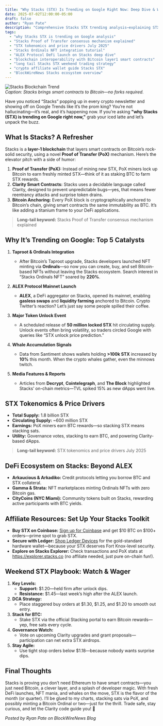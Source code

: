 ```yaml
---
title: "Why Stacks (STX) Is Trending on Google Right Now: Deep Dive & Weekend Playbook"
date: 2025-07-02T12:00:00-05:00
draft: false
author: "Ryan Pate"
description: "Comprehensive Stacks STX trending analysis—explaining STX tokenomics, Proof of Transfer consensus, Ordinals integration, DeFi launches on ALEX, token unlock events, and strategic weekend trading and staking tips with affiliate links."
tags:
  - "why Stacks STX is trending on Google analysis"
  - "Stacks Proof of Transfer consensus mechanism explained"
  - "STX tokenomics and price drivers July 2025"
  - "Stacks Ordinals NFT integration tutorial"
  - "ALEX Protocol DeFi launch on Stacks deep dive"
  - "blockchain interoperability with Bitcoin layer1 smart contracts"
  - "long tail Stacks STX weekend trading strategy"
  - "crypto affiliate wallet guide Stacks STX"
  - "BlockWireNews Stacks ecosystem overview"
---
```


![Stacks Blockchain Trend](https://source.unsplash.com/1200x400/?bitcoin,smartcontracts)  
*Caption: Stacks brings smart contracts to Bitcoin—no forks required.*

Have you noticed “Stacks” popping up in every crypto newsletter and showing off on Google Trends like it’s the prom king? You’re not hallucinating—it’s real, and it’s happening now. If you’re asking **"why Stacks (STX) is trending on Google right now,"** grab your iced latte and let’s unpack the buzz.

## What Is Stacks? A Refresher

Stacks is a **layer-1 blockchain** that layers smart contracts on Bitcoin’s rock-solid security, using a novel **Proof of Transfer (PoX)** mechanism. Here’s the elevator pitch with a side of humor:

1. **Proof of Transfer (PoX):** Instead of mining new STX, PoX miners lock up Bitcoin to earn freshly minted STX—think of it as staking BTC to farm STX rewards.  
2. **Clarity Smart Contracts:** Stacks uses a decidable language called Clarity, designed to prevent unpredictable bugs—yes, that means fewer reentrancy attacks and surprise token drains.  
3. **Bitcoin Anchoring:** Every PoX block is cryptographically anchored to Bitcoin’s chain, giving smart contracts the same immutability as BTC. It’s like adding a titanium frame to your DeFi applications.

> **Long-tail keyword:** Stacks Proof of Transfer consensus mechanism explained

## Why It’s Trending on Google: Top 5 Catalysts

1. **Taproot & Ordinals Integration**  
   - After Bitcoin’s Taproot upgrade, Stacks developers launched NFT minting via **Ordinals**—so now you can create, buy, and sell Bitcoin-based NFTs without leaving the Stacks ecosystem. Search interest in “Stacks Ordinals NFT” soared by **220%**.

2. **ALEX Protocol Mainnet Launch**  
   - **ALEX**, a DeFi aggregator on Stacks, opened its mainnet, enabling **gasless swaps** and **liquidity farming** anchored to Bitcoin. Crypto Twitter’s reaction? Let’s just say some people spilled their coffee.

3. **Major Token Unlock Event**  
   - A scheduled release of **50 million locked STX** hit circulating supply. Unlock events often bring volatility, so traders circled Google with queries like “STX unlock price prediction.”

4. **Whale Accumulation Signals**  
   - Data from Santiment shows wallets holding **>100k STX** increased by **10%** this month. When the crypto whales gather, even the minnows twitch.

5. **Media Features & Reports**  
   - Articles from **Decrypt**, **Cointelegraph**, and **The Block** highlighted Stacks’ on-chain metrics—TVL spiked 15% as new dApps went live.

## STX Tokenomics & Price Drivers

- **Total Supply:** 1.8 billion STX  
- **Circulating Supply:** ~600 million STX  
- **Earnings:** PoX miners earn BTC rewards—so stacking STX means stacking sats.  
- **Utility:** Governance votes, stacking to earn BTC, and powering Clarity-based dApps.

> **Long-tail keyword:** STX tokenomics and price drivers July 2025

## DeFi Ecosystem on Stacks: Beyond ALEX

- **Arkaucious & Arkadiko:** Credit protocols letting you borrow BTC and STX collateral.  
- **Gamma & Strata:** NFT marketplaces minting Ordinals NFTs with zero Bitcoin gas.  
- **CityCoins (NYC Miami):** Community tokens built on Stacks, rewarding active participants with BTC yields.

## Affiliate Resources: Set Up Your Stacks Toolkit

- **Buy STX on Coinbase:** [Sign up for Coinbase](https://www.coinbase.com/join/ryanpate) and get \$10 BTC on \$100+ orders—prime spot to grab STX.  
- **Secure with Ledger:** [Shop Ledger Devices](https://www.ledger.com/?r=ryanpate) for the gold-standard hardware wallet—because your STX deserves Fort Knox-level security.  
- **Explore on Stacks Explorer:** Check transactions and PoX stats at https://explorer.stacks.co (no affiliate needed, just pure on-chain fun!).

## Weekend STX Playbook: Watch & Wager

1. **Key Levels:**  
   - **Support:** \$1.20—held firm after unlock dips.  
   - **Resistance:** \$1.45—last week’s high after the ALEX launch.  
2. **DCA Strategy:**  
   - Place staggered buy orders at \$1.30, \$1.25, and \$1.20 to smooth out entry.  
3. **Stack for BTC:**  
   - Stake STX via the official Stacking portal to earn Bitcoin rewards—yep, free sats every cycle.  
4. **Governance Watch:**  
   - Vote on upcoming Clarity upgrades and grant proposals—participation can net extra STX airdrops.  
5. **Stay Agile:**  
   - Use tight stop orders below \$1.18—because nobody wants surprise dips.

## Final Thoughts

Stacks is proving you don’t need Ethereum to have smart contracts—you just need Bitcoin, a clever layer, and a splash of developer magic. With fresh DeFi launches, NFT mania, and whales on the move, STX is the flavor of the month (or quarter). I’ll be glued to my charts, stacking sats via PoX, and possibly minting a Bitcoin Ordinal or two—just for the thrill. Trade safe, stay curious, and let the Clarity code guide you! 🚀

*Posted by Ryan Pate on BlockWireNews Blog*

